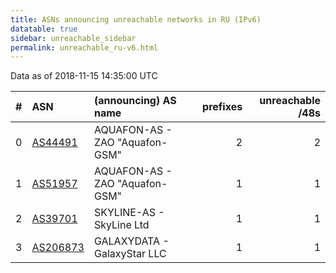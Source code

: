 ```yaml
---
title: ASNs announcing unreachable networks in RU (IPv6)
datatable: true
sidebar: unreachable_sidebar
permalink: unreachable_ru-v6.html
---
```


Data as of 2018-11-15 14:35:00 UTC


<div class="datatable-begin"></div>

|   # | ASN                                      | (announcing) AS name           |   prefixes |   unreachable /48s |
|----:|:-----------------------------------------|:-------------------------------|-----------:|-------------------:|
|   0 | [AS44491](unreachable_AS44491-v6.html)   | AQUAFON-AS - ZAO "Aquafon-GSM" |          2 |                  2 |
|   1 | [AS51957](unreachable_AS51957-v6.html)   | AQUAFON-AS - ZAO "Aquafon-GSM" |          1 |                  1 |
|   2 | [AS39701](unreachable_AS39701-v6.html)   | SKYLINE-AS - SkyLine Ltd       |          1 |                  1 |
|   3 | [AS206873](unreachable_AS206873-v6.html) | GALAXYDATA - GalaxyStar LLC    |          1 |                  1 |

<div class="datatable-end"></div>